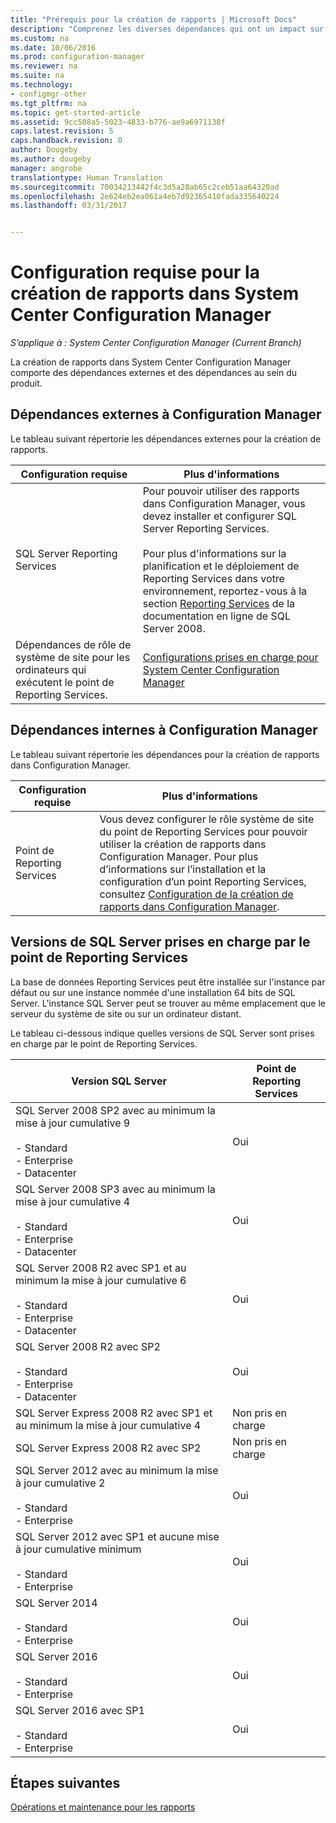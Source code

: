 ```yaml
---
title: "Prérequis pour la création de rapports | Microsoft Docs"
description: "Comprenez les diverses dépendances qui ont un impact sur l’utilisation des rapports dans System Center Configuration Manager."
ms.custom: na
ms.date: 10/06/2016
ms.prod: configuration-manager
ms.reviewer: na
ms.suite: na
ms.technology:
- configmgr-other
ms.tgt_pltfrm: na
ms.topic: get-started-article
ms.assetid: 9cc508a5-5023-4833-b776-ae9a6971138f
caps.latest.revision: 5
caps.handback.revision: 0
author: Dougeby
ms.author: dougeby
manager: angrobe
translationtype: Human Translation
ms.sourcegitcommit: 70034213442f4c3d5a28ab65c2ceb51aa64320ad
ms.openlocfilehash: 2e624eb2ea061a4eb7d92365410fada335640224
ms.lasthandoff: 03/31/2017


---
```

# <a name="prerequisites-for-reporting-in-system-center-configuration-manager"></a>Configuration requise pour la création de rapports dans System Center Configuration Manager

*S’applique à : System Center Configuration Manager (Current Branch)*

La création de rapports dans System Center Configuration Manager comporte des dépendances externes et des dépendances au sein du produit.  

## <a name="dependencies-external-to-configuration-manager"></a>Dépendances externes à Configuration Manager  
 Le tableau suivant répertorie les dépendances externes pour la création de rapports.  

|Configuration requise|Plus d'informations|  
|------------------|----------------------|  
|SQL Server Reporting Services|Pour pouvoir utiliser des rapports dans Configuration Manager, vous devez installer et configurer SQL Server Reporting Services.<br /><br /> Pour plus d'informations sur la planification et le déploiement de Reporting Services dans votre environnement, reportez-vous à la section [Reporting Services](http://go.microsoft.com/fwlink/p/?LinkId=212032) de la documentation en ligne de SQL Server 2008.|  
|Dépendances de rôle de système de site pour les ordinateurs qui exécutent le point de Reporting Services.|[Configurations prises en charge pour System Center Configuration Manager](../../../core/plan-design/configs/supported-configurations.md)|  

## <a name="dependencies-internal-to-configuration-manager"></a>Dépendances internes à Configuration Manager  
 Le tableau suivant répertorie les dépendances pour la création de rapports dans Configuration Manager.  

|Configuration requise|Plus d'informations|  
|------------------|----------------------|  
|Point de Reporting Services|Vous devez configurer le rôle système de site du point de Reporting Services pour pouvoir utiliser la création de rapports dans Configuration Manager. Pour plus d’informations sur l’installation et la configuration d’un point Reporting Services, consultez [Configuration de la création de rapports dans Configuration Manager](../../../core/servers/manage/configuring-reporting.md).|  

## <a name="supported-sql-server-versions-for-the-reporting-services-point"></a>Versions de SQL Server prises en charge par le point de Reporting Services  
 La base de données Reporting Services peut être installée sur l'instance par défaut ou sur une instance nommée d'une installation 64 bits de SQL Server. L'instance SQL Server peut se trouver au même emplacement que le serveur du système de site ou sur un ordinateur distant.  

 Le tableau ci-dessous indique quelles versions de SQL Server sont prises en charge par le point de Reporting Services.  

|Version SQL Server|Point de Reporting Services|  
|------------------------|------------------------------|  
|SQL Server 2008 SP2 avec au minimum la mise à jour cumulative 9<br /><br /> -   Standard<br />-   Enterprise<br />-   Datacenter|Oui|  
|SQL Server 2008 SP3 avec au minimum la mise à jour cumulative 4<br /><br /> -   Standard<br />-   Enterprise<br />-   Datacenter|Oui|  
|SQL Server 2008 R2 avec SP1 et au minimum la mise à jour cumulative 6<br /><br /> -   Standard<br />-   Enterprise<br />-   Datacenter|Oui|  
|SQL Server 2008 R2 avec SP2<br /><br /> -   Standard<br />-   Enterprise<br />-   Datacenter|Oui|  
|SQL Server Express 2008 R2 avec SP1 et au minimum la mise à jour cumulative 4|Non pris en charge|  
|SQL Server Express 2008 R2 avec SP2|Non pris en charge|  
|SQL Server 2012 avec au minimum la mise à jour cumulative 2<br /><br /> -   Standard<br />-   Enterprise|Oui|  
|SQL Server 2012 avec SP1 et aucune mise à jour cumulative minimum<br /><br /> -   Standard<br />-   Enterprise|Oui|  
|SQL Server 2014<br /><br /> -   Standard<br />-   Enterprise|Oui|
|SQL Server 2016<br /><br /> -   Standard<br />-   Enterprise|Oui|
|SQL Server 2016 avec SP1<br /><br /> -   Standard<br />-   Enterprise|Oui|
## <a name="next-steps"></a>Étapes suivantes
[Opérations et maintenance pour les rapports](operations-and-maintenance-for-reporting.md)

